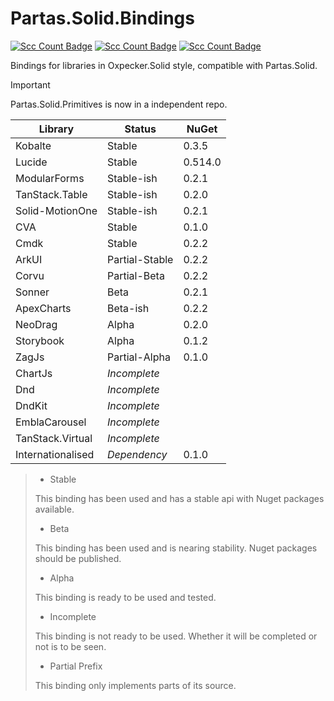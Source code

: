 # Partas.Solid.Bindings

[//]: # (<div align="center">)

[![Scc Count Badge](https://sloc.xyz/github/shayanhabibi/Partas.Solid.Bindings/?category=code&badge-bg-color=9100FF)](https://github.com/shayanhabibi/Partas.Solid/)
[![Scc Count Badge](https://sloc.xyz/github/shayanhabibi/Partas.Solid.Bindings/?category=comments&badge-bg-color=5E00B5)](https://github.com/shayanhabibi/Partas.Solid/)
[![Scc Count Badge](https://sloc.xyz/github/shayanhabibi/Partas.Solid.Bindings/?category=cocomo&badge-bg-color=3B0086)](https://github.com/shayanhabibi/Partas.Solid/)

[//]: # (</div>)

Bindings for libraries in Oxpecker.Solid style, compatible with Partas.Solid.

> [!IMPORTANT]
> Partas.Solid.Primitives is now in a independent repo.

| **Library**       | **Status**     | **NuGet** |
|-------------------|----------------|-----------|
| Kobalte           | Stable         | 0.3.5     |
| Lucide            | Stable         | 0.514.0   |
| ModularForms      | Stable-ish     | 0.2.1     |
| TanStack.Table    | Stable-ish     | 0.2.0     |
| Solid-MotionOne   | Stable-ish     | 0.2.1     |
| CVA               | Stable         | 0.1.0     |
| Cmdk              | Stable         | 0.2.2     |
| ArkUI             | Partial-Stable | 0.2.2     |
| Corvu             | Partial-Beta   | 0.2.2     |
| Sonner            | Beta           | 0.2.1     |
| ApexCharts        | Beta-ish       | 0.2.2     |
| NeoDrag           | Alpha          | 0.2.0     |
| Storybook         | Alpha          | 0.1.2     |
| ZagJs             | Partial-Alpha  | 0.1.0     |
| ChartJs           | _Incomplete_   |           |
| Dnd               | _Incomplete_   |           |
| DndKit            | _Incomplete_   |           |
| EmblaCarousel     | _Incomplete_   |           |
| TanStack.Virtual  | _Incomplete_   |           |
| Internationalised | _Dependency_   | 0.1.0     |

> - Stable
> 
> This binding has been used and has a stable api with Nuget packages available.
> 
> - Beta
> 
> This binding has been used and is nearing stability. Nuget packages should be published.
> 
> - Alpha
>
> This binding is ready to be used and tested.
> 
> - Incomplete
> 
> This binding is not ready to be used. Whether it will be completed or not is to be seen.
> 
> - Partial Prefix
> 
> This binding only implements parts of its source.
